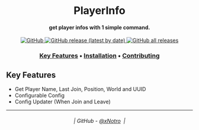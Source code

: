 <br class="Apple-interchange-newline"/>
<h1 align="center">
  PlayerInfo
</h1>

<h4 align="center">get player infos with 1 simple command.</h4>

<p align="center">
  <a href="https://github.com/xNotro/PlayerInfo/blob/master/LICENSE.txt">
    <img alt="GitHub" src="https://img.shields.io/github/license/xNotro/PlayerInfo?style=plastic">
  </a>
  <a href="https://github.com/xNotro/PlayerInfo/releases/latest">
    <img alt="GitHub release (latest by date)" src="https://img.shields.io/github/v/release/xNotro/PlayerInfo?style=plastic">
  </a>
  <a href="https://github.com/xNotro/PlayerInfo/releases/latest">
    <img alt="GitHub all releases" src="https://img.shields.io/github/downloads/xNotro/PlayerInfo/total?style=plastic">
  </a>
</p>

<h3 align="center">
    <a href="#key-features">Key Features</a> •
    <a href="#installation">Installation</a> •
    <a href="#contributing">Contributing</a>
</h3>
  

## Key Features

* Get Player Name, Last Join, Position, World and UUID
* Configurable Config
* Config Updater (When Join and Leave)

---
<h6 align="center">
  | GitHub - <a href="https://github.com/xNotro">@xNotro</a> 
  |
</h6>
